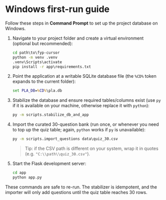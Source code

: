 # Windows first-run guide

Follow these steps in **Command Prompt** to set up the project database on Windows.

1. Navigate to your project folder and create a virtual environment (optional but recommended):
   ```cmd
   cd path\to\fyp-cursor
   python -m venv .venv
   .venv\Scripts\activate
   pip install -r app\requirements.txt
   ```

2. Point the application at a writable SQLite database file (the `%CD%` token expands to the current folder):
   ```cmd
   set PLA_DB=%CD%\pla.db
   ```

3. Stabilize the database and ensure required tables/columns exist (use `py` if it is available on your machine, otherwise replace it with `python`):
   ```cmd
   py -m scripts.stabilize_db_and_app
   ```

4. Import the curated 30-question bank (run once, or whenever you need to top up the quiz table; again, `python` works if `py` is unavailable):
   ```cmd
   py -m scripts.import_questions data\quiz_30.csv
   ```

   > Tip: if the CSV path is different on your system, wrap it in quotes (e.g. `"C:\\path\\quiz_30.csv"`).

5. Start the Flask development server:
   ```cmd
   cd app
   python app.py
   ```

These commands are safe to re-run. The stabilizer is idempotent, and the importer will only add questions until the quiz table reaches 30 rows.
